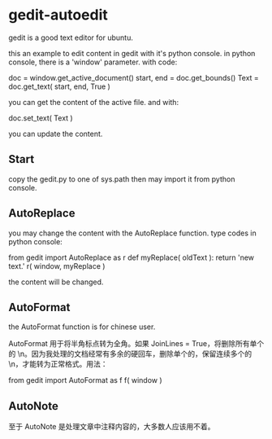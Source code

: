 


# gedit-autoedit
gedit is a good text editor for ubuntu.

this an example to edit content in gedit with it's python console.
in python console, there is a 'window' parameter. with code:

doc = window.get_active_document()
start, end = doc.get_bounds()
Text = doc.get_text( start, end, True )

you can get the content of the active file. and with:

doc.set_text( Text )

you can update the content.


## Start
copy the gedit.py to one of sys.path then may import it from python console.

## AutoReplace
you may change the content with the AutoReplace function. type codes in python console:

from gedit import AutoReplace as r
def myReplace( oldText ):
	return 'new text.'
r( window, myReplace )

the content will be changed.


## AutoFormat
the AutoFormat function is for chinese user.

AutoFormat 用于将半角标点转为全角。如果 JoinLines = True，将删除所有单个的 \n。因为我处理的文档经常有多余的硬回车，删除单个的，保留连续多个的 \n，才能转为正常格式。用法：

from gedit import AutoFormat as f
f( window )

## AutoNote
至于 AutoNote 是处理文章中注释内容的，大多数人应该用不着。


